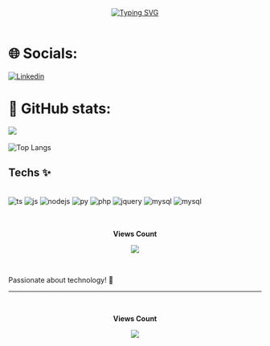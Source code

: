 <div align="center">
<a href="https://git.io/typing-svg"><img src="https://readme-typing-svg.demolab.com?font=Fira+Code&weight=600&size=25&duration=4000&pause=1000&color=add8e6&center=true&vCenter=true&width=435&lines=Hello!+My+name+is+john!;Welcome. ⭐" alt="Typing SVG" /></a>
</div>
<br>

# 🌐 Socials:
[![Linkedin](https://img.shields.io/badge/LinkedIn-0077B5?style=for-the-badge&logo=linkedin&logoColor=white)](https://www.linkedin.com/in/jo%C3%A3o-pedro-8114802ba/)

# 👀 GitHub stats:
![](https://github-readme-streak-stats.herokuapp.com/?user=speNillusion&theme=midnight-purple&hide_border=false)<br/><br/>
![Top Langs](https://github-readme-stats.vercel.app/api/top-langs/?username=speNillusion&theme=midnight-purple&hide_progress=true)

## Techs ✨

<div style="display: inline_block"><br/>
<img align="center" alt="ts" src="https://img.shields.io/badge/JavaScript-F7DF1E?style=for-the-badge&logo=javascript&logoColor=black" />
<img align="center" alt="js" src="https://img.shields.io/badge/JavaScript-F7DF1E?style=for-the-badge&logo=javascript&logoColor=black" />
<img align="center" alt="nodejs" src="https://img.shields.io/badge/Node.js-43853D?style=for-the-badge&logo=node.js&logoColor=white" />
<img align="center" alt="py" src="https://img.shields.io/badge/Python-14354C?style=for-the-badge&logo=python&logoColor=white" />
<img align="center" alt="php" src="https://img.shields.io/badge/PHP-777BB4?style=for-the-badge&logo=php&logoColor=white" />
<img align="center" alt="jquery" src="https://img.shields.io/badge/jQuery-0769AD?style=for-the-badge&logo=jquery&logoColor=white" />
<img align="center" alt="mysql" src="https://img.shields.io/badge/MySQL-00000F?style=for-the-badge&logo=mysql&logoColor=white" />
<img align="center" alt="mysql" src="https://img.shields.io/badge/Bootstrap-563D7C?style=for-the-badge&logo=bootstrap&logoColor=white" />
</div> <br>

<div align="center">
<br><p align="centre"><b>Views Count</b></p>  
<p align="center"><img align="center" src="https://starchart.cc/{speNillusion}/{repo}.svg" /></p> 
<br></div>
</div>

Passionate about technology! 🚀

<hr>
<div align="center">
<br><p align="centre"><b>Views Count</b></p>  
<p align="center"><img align="center" src="https://profile-counter.glitch.me/{speNillusion}/count.svg" /></p> 
<br></div>
</div>
